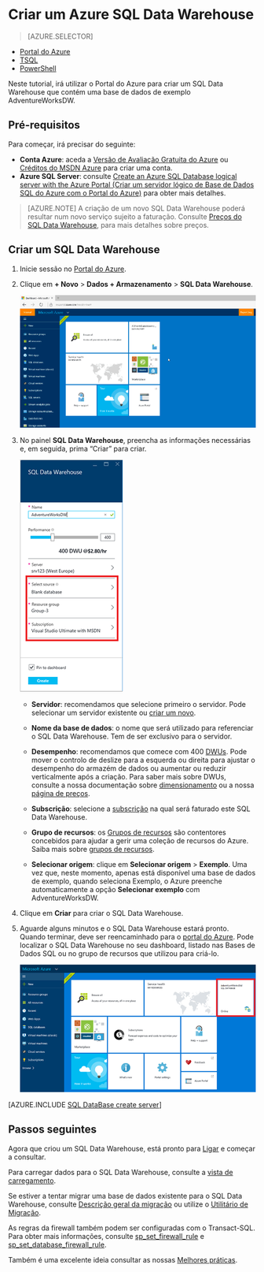 <properties
   pageTitle="Criar um SQL Data Warehouse no Portal do Azure | Microsoft Azure"
   description="Saiba como criar um Azure SQL Data Warehouse no Portal do Azure"
   services="sql-data-warehouse"
   documentationCenter="NA"
   authors="barbkess"
   manager="jhubbard"
   editor=""
   tags="azure-sql-data-warehouse"/>

<tags
   ms.service="sql-data-warehouse"
   ms.devlang="NA"
   ms.topic="get-started-article"
   ms.tgt_pltfrm="NA"
   ms.workload="data-services"
   ms.date="07/23/2016"
   ms.author="barbkess;lodipalm;sonyama"/>

# Criar um Azure SQL Data Warehouse

> [AZURE.SELECTOR]
- [Portal do Azure](sql-data-warehouse-get-started-provision.md)
- [TSQL](sql-data-warehouse-get-started-create-database-tsql.md)
- [PowerShell](sql-data-warehouse-get-started-provision-powershell.md)

Neste tutorial, irá utilizar o Portal do Azure para criar um SQL Data Warehouse que contém uma base de dados de exemplo AdventureWorksDW.


## Pré-requisitos

Para começar, irá precisar do seguinte:

- **Conta Azure**: aceda a [Versão de Avaliação Gratuita do Azure][] ou [Créditos do MSDN Azure][] para criar uma conta.
- **Azure SQL Server**: consulte [Create an Azure SQL Database logical server with the Azure Portal (Criar um servidor lógico de Base de Dados SQL do Azure com o Portal do Azure)][] para obter mais detalhes.

> [AZURE.NOTE] A criação de um novo SQL Data Warehouse poderá resultar num novo serviço sujeito a faturação.  Consulte [Preços do SQL Data Warehouse][], para mais detalhes sobre preços.

## Criar um SQL Data Warehouse

1. Inicie sessão no [Portal do Azure](https://portal.azure.com).

2. Clique em **+ Novo** > **Dados + Armazenamento** > **SQL Data Warehouse**.

    ![Criar](./media/sql-data-warehouse-get-started-provision/create-sample.gif)

3. No painel **SQL Data Warehouse**, preencha as informações necessárias e, em seguida, prima “Criar” para criar.

    ![Criar base de dados](./media/sql-data-warehouse-get-started-provision/create-database.png)

    - **Servidor**: recomendamos que selecione primeiro o servidor.  Pode selecionar um servidor existente ou [criar um novo](./sql-data-warehouse-get-started-new-server.md). 

    - **Nome da base de dados**: o nome que será utilizado para referenciar o SQL Data Warehouse.  Tem de ser exclusivo para o servidor.
    
    - **Desempenho**: recomendamos que comece com 400 [DWUs][DWU]. Pode mover o controlo de deslize para a esquerda ou direita para ajustar o desempenho do armazém de dados ou aumentar ou reduzir verticalmente após a criação.  Para saber mais sobre DWUs, consulte a nossa documentação sobre [dimensionamento](./sql-data-warehouse-manage-compute-overview.md) ou a nossa [página de preços][Preços do SQL Data Warehouse]. 

    - **Subscrição**: selecione a [subscrição] na qual será faturado este SQL Data Warehouse.

    - **Grupo de recursos**: os [Grupos de recursos][Grupo de recursos] são contentores concebidos para ajudar a gerir uma coleção de recursos do Azure. Saiba mais sobre [grupos de recursos](../resource-group-overview.md).

    - **Selecionar origem**: clique em **Selecionar origem** > **Exemplo**. Uma vez que, neste momento, apenas está disponível uma base de dados de exemplo, quando seleciona Exemplo, o Azure preenche automaticamente a opção **Selecionar exemplo** com AdventureWorksDW.

4. Clique em **Criar** para criar o SQL Data Warehouse.

5. Aguarde alguns minutos e o SQL Data Warehouse estará pronto. Quando terminar, deve ser reencaminhado para o [portal do Azure](https://portal.azure.com). Pode localizar o SQL Data Warehouse no seu dashboard, listado nas Bases de Dados SQL ou no grupo de recursos que utilizou para criá-lo. 

    ![Vista de portal](./media/sql-data-warehouse-get-started-provision/database-portal-view.png)

[AZURE.INCLUDE [SQL DataBase create server](../../includes/sql-database-create-new-server-firewall-portal.md)] 

## Passos seguintes

Agora que criou um SQL Data Warehouse, está pronto para [Ligar](./sql-data-warehouse-connect-overview.md) e começar a consultar.

Para carregar dados para o SQL Data Warehouse, consulte a [vista de carregamento](./sql-data-warehouse-overview-load.md).

Se estiver a tentar migrar uma base de dados existente para o SQL Data Warehouse, consulte [Descrição geral da migração](./sql-data-warehouse-overview-migrate.md) ou utilize o [Utilitário de Migração](./sql-data-warehouse-migrate-migration-utility.md).

As regras da firewall também podem ser configuradas com o Transact-SQL. Para obter mais informações, consulte [sp_set_firewall_rule][] e [sp_set_database_firewall_rule][].

Também é uma excelente ideia consultar as nossas [Melhores práticas][].

<!--Article references-->
[Create an Azure SQL Database logical server with the Azure Portal (Criar um servidor lógico de Base de Dados SQL do Azure com o Portal do Azure)]: ../sql-database/sql-database-get-started.md#create-an-azure-sql-database-logical-server
[Create an Azure SQL Database logical server with PowerShell (Criar um servidor lógico de Base de Dados SQL do Azure com o PowerShell)]: ../sql-database/sql-database-get-started-powershell.md#database-setup-create-a-resource-group-server-and-firewall-rule
[grupos de recursos]: ../resource-group-template-deploy-portal.md
[Melhores práticas]: ./sql-data-warehouse-best-practices.md
[DWU]: ./sql-data-warehouse-overview-what-is.md#data-warehouse-units
[subscrição]: ../azure-glossary-cloud-terminology.md#subscription
[grupo de recursos]: ../azure-glossary-cloud-terminology.md#resource-group

<!--MSDN references-->
[sp_set_firewall_rule]: https://msdn.microsoft.com/library/dn270017.aspx
[sp_set_database_firewall_rule]: https://msdn.microsoft.com/library/dn270010.aspx

<!--Other Web references-->
[Preços do SQL Data Warehouse]: https://azure.microsoft.com/pricing/details/sql-data-warehouse/
[Versão de Avaliação Gratuita do Azure]: https://azure.microsoft.com/pricing/free-trial/?WT.mc_id=A261C142F
[Créditos do MSDN Azure]: https://azure.microsoft.com/pricing/member-offers/msdn-benefits-details/?WT.mc_id=A261C142F




<!--HONumber=Aug16_HO1-->


